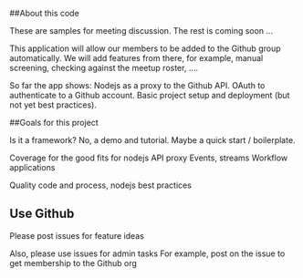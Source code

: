 ##About this code

These are samples for meeting discussion. The rest is coming soon ...

This application will allow our members to be added to the Github group automatically. We will add features from there, for example, manual screening, checking against the meetup roster, ....

So far the app shows:
Nodejs as a proxy to the Github API.
OAuth to authenticate to a Github account.
Basic project setup and deployment (but not yet best practices).


##Goals for this project

Is it a framework? 
No, a demo and tutorial.
Maybe a quick start / boilerplate.
        
Coverage for the good fits for nodejs
API proxy
Events, streams
Workflow applications

Quality code and process, nodejs best practices


## Use Github

Please post issues for feature ideas

Also, please use issues for admin tasks
For example, post on the issue to get membership to the Github org
